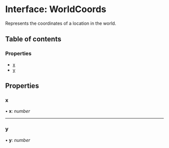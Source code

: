 # Interface: WorldCoords

Represents the coordinates of a location in the world.

## Table of contents

### Properties

- [x](worldcoords.md#x)
- [y](worldcoords.md#y)

## Properties

### x

• **x**: _number_

---

### y

• **y**: _number_
